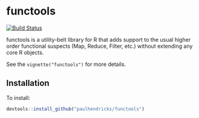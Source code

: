 # functools

[![Build Status](https://travis-ci.org/paulhendricks/functools.png?branch=master)](https://travis-ci.org/paulhendricks/functools)

functools is a utility-belt library for R that adds support to the usual higher order functional suspects (Map, Reduce, Filter, etc.) without extending any core R objects.

See the `vignette("functools")` for more details.

## Installation

To install:

```r
devtools::install_github("paulhendricks/functools")
```
